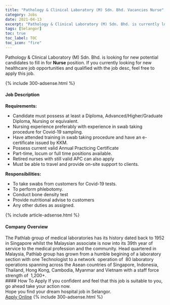 ```yaml
---
title: "Pathology & Clinical Laboratory (M) Sdn. Bhd. Vacancies Nurse" 
category: Jobs 
date: 2021-04-13 
excerpt: "Pathology & Clinical Laboratory (M) Sdn. Bhd. is currently looking for suitable person to fill in the Nurse which positioned at Selangor" 
tags: [Selangor] 
toc: true 
toc_label: TOC 
toc_icon: "fire" 
--- 
```


<p>Pathology & Clinical Laboratory (M) Sdn. Bhd. is looking for new potential candidates to fill in for <b>Nurse</b> position. If you currently looking for new healthcare job opportunities and qualified with the job desc, feel free to apply this job.
</p>{% include 300-adsense.html %} 
<div><div><h4>Job Description</h4></div><div><div><span><div><div><strong>Requirements:</strong></div><ul><li>Candidate must possess at least a Diploma, Advanced/Higher/Graduate Diploma, Nursing or equivalent.</li><li>Nursing experience preferably with experience in swab taking procedure for Covid-19 sampling.</li><li>Have attended training in swab taking procedure and have an e-certificate issued by KKM.</li><li>Possess current valid Annual Practicing Certificate</li><li>Part-time, locum or full time positions available.</li><li>Retired nurses with still valid APC can also apply</li><li>Must be able to travel and provide on-site support to clients.</li></ul><div><strong>Responsibilities:</strong></div><ul><li>To take swabs from customers for Covid-19 tests.</li><li>To perform phlebotomy.</li><li>Conduct bone density test</li><li>Provide nutritional advise to customers</li><li>Any other duties as assigned.</li></ul></div></span></div></div></div> 
{% include article-adsense.html %} 
<div><div><h4>Company Overview</h4></div><div><div><span><div><div>
	The Pathlab group of medical laboratories has its history dated back to 1952 in Singapore whilst the Malaysian associate is now into its 39th year of service to the medical profession and the community. Head quartered in Malaysia, Pathlab group has grown from a humble begining of a laboratory section with one Technologist to a network &#160;operation of &#160;80 laboratory operations spanning across the Asean countries of Singapore, Indonesia, Thailand, Hong Kong, Cambodia, Myanmar and Vietnam with a staff force strength of &#160;1,200+.</div></div></span></div></div></div> 
#### How To Apply 
If you confident and feel that this job is suitable to you, go ahead take your action now. <br/> 
Hope you find your dream hospital job in Selangor. <br/> 
<a href="https://www.jobstreet.com.my/en/job/nurse-4536003?jobId=jobstreet-my-job-4536003" class="btn btn--warning" target="_blank" rel="nofollow noopenner">Apply Online</a> 
{% include 300-adsense.html %} 
